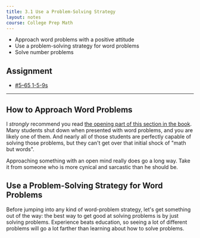 ```yaml
---
title: 3.1 Use a Problem-Solving Strategy
layout: notes
course: College Prep Math
---
```


- Approach word problems with a positive attitude
- Use a problem-solving strategy for word problems
- Solve number problems

## Assignment

- [#5–65 1-5-9s](https://openstax.org/books/elementary-algebra-2e/pages/3-1-use-a-problem-solving-strategy#fs-id1168344285157)

---

## How to Approach Word Problems

I *strongly* recommend you read [the opening part of this section in the book](C:\Users\wkurzius\GitHub\textbook-notes\openstax-elementary-algebra-2e\3-1-use-a-problem-solving-strategy.md). Many students shut down when presented with word problems, and you are likely one of them. And nearly all of those students are perfectly capable of solving those problems, but they can't get over that initial shock of "math but words".

Approaching something with an open mind really does go a long way. Take it from someone who is more cynical and sarcastic than he should be.

## Use a Problem-Solving Strategy for Word Problems

Before jumping into any kind of word-problem strategy, let's get something out of the way: the best way to get good at solving problems is by just solving problems. Experience beats education, so seeing a lot of different problems will go a lot farther than learning about how to solve problems.
